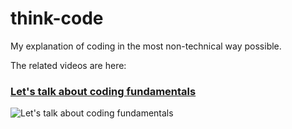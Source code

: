# think-code

My explanation of coding in the most non-technical way possible.

The related videos are here:

### [Let's talk about coding fundamentals](https://youtu.be/H_mvSU7Tevg)
![Let's talk about coding fundamentals](https://user-images.githubusercontent.com/9758779/79031202-bbf40680-7bcf-11ea-917c-f1504abaf174.png)